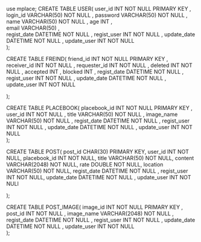 use mplace;
CREATE TABLE USER(
 user_id      INT          NOT NULL   PRIMARY KEY ,
 login_id     VARCHAR(50)  NOT NULL  ,
 password     VARCHAR(50)  NOT NULL  ,
 name         VARCHAR(50)  NOT NULL  ,
 age          INT                    ,            
 email        VARCHAR(50)            ,           
 regist_date  DATETIME     NOT NULL  ,
 regist_user  INT          NOT NULL  ,
 update_date  DATETIME     NOT NULL  ,
 update_user  INT          NOT NULL  
 );

CREATE TABLE FREIND(
 friend_id     INT         NOT NULL    PRIMARY KEY  ,
 receiver_id   INT         NOT NULL       ,
 requester_id  INT         NOT NULL       ,
 deleted       INT         NOT NULL       ,
 accepted      INT              ,
 blocked       INT              ,
 regist_date   DATETIME    NOT NULL   ,
 regist_user   INT         NOT NULL   ,
 update_date   DATETIME    NOT NULL   ,
 update_user   INT         NOT NULL   

);

CREATE TABLE PLACEBOOK(
placebook_id  INT          NOT NULL   PRIMARY KEY  ,
user_id       INT          NOT NULL    ,
title         VARCHAR(50)  NOT NULL    ,
image_name    VARCHAR(50)  NOT NULL    ,
regist_date   DATETIME     NOT NULL    ,
regist_user   INT          NOT NULL    ,
update_date   DATETIME     NOT NULL    ,
update_user   INT          NOT NULL    
);

CREATE TABLE POST(
	post_id	CHAR(30)  		PRIMARY KEY,
    user_id	INT  			NOT NULL,
    placebook_id INT  		NOT NULL,
    title	VARCHAR(50) 	NOT NULL,
    content	VARCHAR(2048) 	NOT NULL,
    rate	DOUBLE  		NOT NULL,
    location	VARCHAR(50) NOT NULL,
    regist_date DATETIME 	NOT NULL ,
	regist_user INT  		NOT NULL,
	update_date  DATETIME 	NOT NULL ,
	update_user  INT       	NOT NULl

);

CREATE TABLE POST_IMAGE(
	image_id     INT          	NOT NULL   PRIMARY KEY ,
	post_id      INT          	NOT NULL      ,
	image_name   VARCHAR(2048)  NOT NULL        ,
	regist_date  DATETIME     	NOT NULL      ,
	regist_user  INT          	NOT NULL      ,
	update_date  DATETIME     	NOT NULL      ,
	update_user  INT          	NOT NULL      
);


